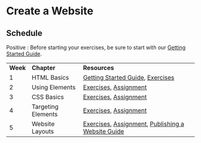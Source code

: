 # Create a Website

## Schedule

Positive
: Before starting your exercises, be sure to start with our [Getting Started Guide](../html-css-getting-started/).

|          |                    |                                                                                                                                               |
| -------- | ------------------ | --------------------------------------------------------------------------------------------------------------------------------------------- |
| **Week** | **Chapter**        | **Resources**                                                                                                                                 |
| 1        | HTML Basics        | [Getting Started Guide](../html-css-getting-started/), [Exercises](../html-css-exercises-1/)                                                  |
| 2        | Using Elements     | [Exercises](../html-css-exercises-2/), [Assignment](../html-css-your-town/)                                                                   |
| 3        | CSS Basics         | [Exercises](../html-css-exercises-3/), [Assignment](../html-css-your-website/)                                                                |
| 4        | Targeting Elements | [Exercises](../html-css-exercises-4/), [Assignment](../html-css-your-website-styled/)                                                         |
| 5        | Website Layouts    | [Exercises](../html-css-exercises-5/), [Assignment](../html-css-blog-it/), [Publishing a Website Guide](../html-css-publishing-your-website/) |